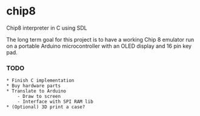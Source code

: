 # chip8Chip8 interpreter in C using SDL The long term goal for this project is to have a working Chip 8 emulator run on a portable Arduino microcontroller with an OLED display and 16 pin key pad.### TODO    * Finish C implementation    * Buy hardware parts    * Translate to Arduino         - Draw to screen        - Interface with SPI RAM lib    * (Optional) 3D print a case?